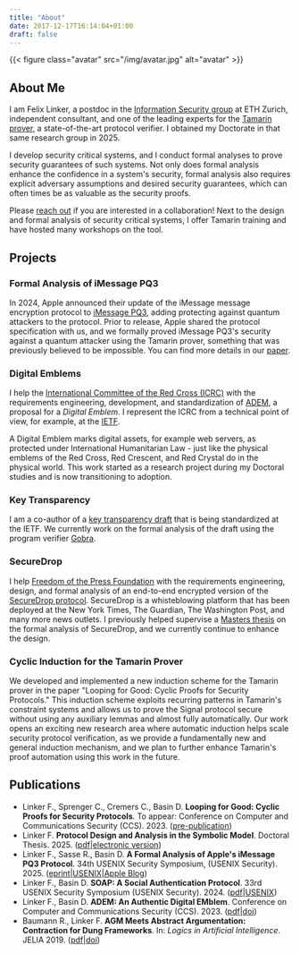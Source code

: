 ```yaml
---
title: "About"
date: 2017-12-17T16:14:04+01:00
draft: false
---
```


{{< figure class="avatar" src="/img/avatar.jpg" alt="avatar" >}}

## About Me

I am Felix Linker, a postdoc in the [Information Security group](https://infsec.ethz.ch/) at ETH Zurich, independent consultant, and one of the leading experts for the [Tamarin prover](https://tamarin-prover.com/), a state-of-the-art protocol verifier.
I obtained my Doctorate in that same research group in 2025.

I develop security critical systems, and I conduct formal analyses to prove security guarantees of such systems.
Not only does formal analysis enhance the confidence in a system's security, formal analysis also requires explicit adversary assumptions and desired security guarantees, which can often times be as valuable as the security proofs.

Please [reach out](/contact) if you are interested in a collaboration!
Next to the design and formal analysis of security critical systems, I offer Tamarin training and have hosted many workshops on the tool.

## Projects

### Formal Analysis of iMessage PQ3

In 2024, Apple announced their update of the iMessage message encryption protocol to [iMessage PQ3](https://security.apple.com/blog/imessage-pq3/), adding protecting against quantum attackers to the protocol.
Prior to release, Apple shared the protocol specification with us, and we formally proved iMessage PQ3's security against a quantum attacker using the Tamarin prover, something that was previously believed to be impossible.
You can find more details in our [paper](https://eprint.iacr.org/2024/1395).

### Digital Emblems

I help the [International Committee of the Red Cross (ICRC)](https://www.icrc.org/en) with the requirements engineering, development, and standardization of [ADEM](https://cyber-trust.org/projects/internet-arch/adem/), a proposal for a *Digital Emblem*.
I represent the ICRC from a technical point of view, for example, at the [IETF](https://datatracker.ietf.org/wg/diem/about/).

A Digital Emblem marks digital assets, for example web servers, as protected under International Humanitarian Law - just like the physical emblems of the Red Cross, Red Crescent, and Red Crystal do in the physical world.
This work started as a research project during my Doctoral studies and is now transitioning to adoption.

### Key Transparency

I am a co-author of a [key transparency draft](https://datatracker.ietf.org/doc/draft-ietf-keytrans-protocol/) that is being standardized at the IETF.
We currently work on the formal analysis of the draft using the program verifier [Gobra](https://github.com/viperproject/gobra).

### SecureDrop

I help [Freedom of the Press Foundation](https://freedom.press/) with the requirements engineering, design, and formal analysis of an end-to-end encrypted version of the [SecureDrop protocol](https://github.com/freedomofpress/securedrop).
SecureDrop is a whisteblowing platform that has been deployed at the New York Times, The Guardian, The Washington Post, and many more news outlets.
I previously helped supervise a [Masters thesis](https://www.research-collection.ethz.ch/handle/20.500.11850/718325) on the formal analysis of SecureDrop, and we currently continue to enhance the design.

### Cyclic Induction for the Tamarin Prover

We developed and implemented a new induction scheme for the Tamarin prover in the paper "Looping for Good: Cyclic Proofs for Security Protocols."
This induction scheme exploits recurring patterns in Tamarin's constraint systems and allows us to prove the Signal protocol secure without using any auxiliary lemmas and almost fully automatically.
Our work opens an exciting new research area where automatic induction helps scale security protocol verification, as we provide a fundamentally new and general induction mechanism, and we plan to further enhance Tamarin's proof automation using this work in the future.

## Publications

* Linker F., Sprenger C., Cremers C., Basin D. **Looping for Good: Cyclic Proofs for Security Protocols**. To appear: Conference on Computer and Communications Security (CCS). 2023. ([pre-publication](https://doi.org/10.3929/ethz-c-000783356))
* Linker F. **Protocol Design and Analysis in the Symbolic Model**. Doctoral Thesis. 2025. ([pdf](/doc/phd_thesis.pdf)|[electronic version](https://doi.org/20.500.11850/784312))
* Linker F., Sasse R., Basin D. **A Formal Analysis of Apple's iMessage PQ3 Protocol**. 34th USENIX Security Symposium, (USENIX Security). 2025. ([eprint](https://eprint.iacr.org/2024/1395)|[USENIX](https://www.usenix.org/conference/usenixsecurity25/presentation/linker)|[Apple Blog](https://security.apple.com/blog/imessage-pq3/))
* Linker F., Basin D. **SOAP: A Social Authentication Protocol**. 33rd USENIX Security Symposium (USENIX Security). 2024. ([pdf](https://www.usenix.org/system/files/sec24summer-prepub-1083-linker.pdf)|[USENIX](https://www.usenix.org/conference/usenixsecurity24/presentation/linker))
* Linker F., Basin D. **ADEM: An Authentic Digital EMblem**. Conference on Computer and Communications Security (CCS). 2023. ([pdf](/doc/adem.pdf)|[doi](https://doi.org/10.1145/3576915.3616578))
* Baumann R., Linker F. **AGM Meets Abstract Argumentation: Contraction for Dung Frameworks**. In: *Logics in Artificial Intelligence*. JELIA 2019. ([pdf](https://www.researchgate.net/profile/Ringo-Baumann/publication/332211310_AGM_Meets_Abstract_Argumentation_Contraction_for_Dung_Frameworks/links/5ca658184585157bd322dbfd/AGM-Meets-Abstract-Argumentation-Contraction-for-Dung-Frameworks.pdf)|[doi](https://doi.org/10.1007/978-3-030-19570-0_3))
